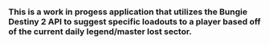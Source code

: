 ### This is a work in progess application that utilizes the Bungie Destiny 2 API to suggest specific loadouts to a player based off of the current daily legend/master lost sector.
